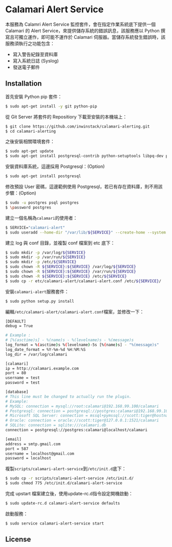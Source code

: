 # Calamari Alert Service 
本服務為 Calamri Alert Service 監控套件，會在指定作業系統底下提供一個 Calamari 的 Alert Service，來提供儲存系統的錯誤訊息，該服務應以 Python 撰寫且可獨立運作，即可能不運作於 Calamari 伺服器。當儲存系統發生錯誤時，該服務須執行之功能包含：
* 寫入警告紀錄至資料庫
* 寫入系統日誌 (Syslog)
* 發送電子郵件

Installation
------------
首先安裝 Python pip 套件：
```sh
$ sudo apt-get install -y git python-pip
```
從 Git Server 將套件的 Repositiory 下載至安裝的本機端上：
```sh
$ git clone https://github.com/inwinstack/calamari-alerting.git
$ cd calamari-alerting
```

之後安裝相關環境套件：
```sh
$ sudo apt-get update 
$ sudo apt-get install postgresql-contrib python-setuptools libpq-dev python-dev libmysqlclient-dev libxml2-dev libxslt1-dev -y 
```

安裝資料庫系統，這邊採用 Postgresql：(Option)
```sh
$ sudo apt-get install postgresql 
```

修改預設 User 密碼，這邊範例使用 Postgresql，若已有存在資料庫，則不用該步驟：(Option)
```sh
$ sudo -u postgres psql postgres
$ \password postgres
```

建立一個名稱為```calamari```的使用者：
```sh
$ SERVICE="calamari-alert"
$ sudo useradd --home-dir "/var/lib/${SERVICE}" --create-home --system --shell /bin/false ${SERVICE}
```

建立 log 與 conf 目錄，並複製 conf 檔案到 etc 底下：
```sh
$ sudo mkdir -p /var/log/${SERVICE}
$ sudo mkdir -p /var/run/${SERVICE}
$ sudo mkdir -p /etc/${SERVICE}
$ sudo chown -R ${SERVICE}:${SERVICE} /var/log/${SERVICE}
$ sudo chown -R ${SERVICE}:${SERVICE} /var/run/${SERVICE}
$ sudo chown -R ${SERVICE}:${SERVICE} /etc/${SERVICE}
$ sudo cp -r etc/calamari-alert/calamari-alert.conf /etc/${SERVICE}/
```

安裝```calamari-alert```服務套件：
```sh
$ sudo python setup.py install
```

編輯```/etc/calamari-alert/calamari-alert.conf```檔案，並修改一下：
```sh
[DEFAULT]
debug = True

# Example :
# [%(asctime)s] - %(name)s - %(levelname)s - %(message)s
log_format = %(asctime)s %(levelname)-5s [%(name)s] - "%(message)s"
log_date_format = %Y-%m-%d %H:%M:%S
log_dir = /var/log/calamari

[calamari]
ip = http://calamari.example.com
port = 80
username = test
password = test

[database]
# This line must be changed to actually run the plugin.
# Example:
# MySQL: connection = mysql://root:calamari@192.168.99.100/calamari
# Postgresql: connection = postgresql://postgres:calamari@192.168.99.100/calamari
# Microsoft SQL Server: connection = mssql+pymssql://scott:tiger@hostname:port/calamari
# Oracle: connection = oracle://scott:tiger@127.0.0.1:1521/calamari
# SQLite: connection = sqlite:///calamari.db
connection = postgresql://postgres:calamari@localhost/calamari

[email]
address = smtp.gmail.com
port = 587
username = localhost@gmail.com
password = localhost
```

複製```scripts/calamari-alert-service```到```/etc/init.d```底下：
```sh
$ sudo cp -r scripts/calamari-alert-service /etc/init.d/
$ sudo chmod 775 /etc/init.d/calamari-alert-service
```
完成 upstart 檔案建立後，使用update-rc.d指令設定開機啟動：
```sh
$ sudo update-rc.d calamari-alert-service defaults
```

啟動服務：
```sh
$ sudo service calamari-alert-service start


```

License
-------